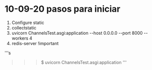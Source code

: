 
# 10-09-20 pasos para iniciar

1. Configure static
2. collectstatic
3. uvicorn ChannelsTest.asgi:application --host 0.0.0.0 --port 8000 --workers 4
4. redis-server !important


'''s
>>> $ uvicorn ChannelsTest.asgi:application
'''